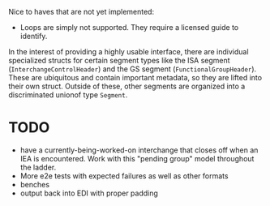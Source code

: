 Nice to haves that are not yet implemented:
* Loops are simply not supported. They require a licensed guide to identify.


In the interest of providing a highly usable interface, there are individual specialized structs for certain segment types like the ISA segment (`InterchangeControlHeader`) and the GS segment (`FunctionalGroupHeader`). These are ubiquitous and contain important metadata, so they are lifted into their own struct. Outside of these, other segments are organized into a discriminated unionof type `Segment`. 
 # TODO
  * have a currently-being-worked-on interchange that closes off when an IEA is encountered.  Work with this "pending group" model throughout the ladder.
  * More e2e tests with expected failures as well as other formats
  * benches
  * output back into EDI with proper padding
    